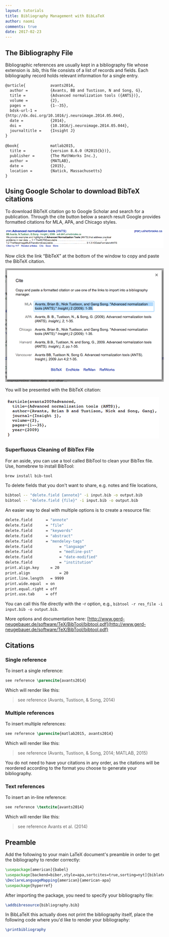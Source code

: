 ```yaml
---
layout: tutorials
title: Bibliography Management with BibLaTeX
author: naomi
comments: true
date: 2017-02-23
---
```


## The Bibliography File

Bibliographic references are usually kept in a bibliography file whose extension is .bib, this file consists of a list of records and fields. Each bibliography record holds relevant information for a single entry.

```
@article{           avants2014,
  author =          {Avants, BB and Tustison, N and Song, G},
  title =           {Advanced normalization tools ({ANTS})},
  volume =          {2},
  pages =           {1--35},
  bdsk-url-1 =      {http://dx.doi.org/10.1016/j.neuroimage.2014.05.044},
  date =            {2014},
  doi =             {10.1016/j.neuroimage.2014.05.044},
  journaltitle =    {Insight J}
}

@book{              matlab2015,
  title =           {version 8.6.0 (R2015{b})},
  publisher =       {The MathWorks Inc.},
  author =          {MATLAB},
  date =            {2015},
  location =        {Natick, Massachusetts}
}
```

## Using Google Scholar to download BibTeX citations

To download BibTeX citation go to Google Scholar and search for a publication. Through the cite button below a search result Google provides formatted citations for MLA, APA, and Chicago styles.

<img class="img-responsive" alt="" src="images/image1.png">

Now click the link “BibTeX” at the bottom of the window to copy and paste the BibTeX citation.

<img class="img-responsive" alt="" src="images/image2.png">

You will be presented with the BibTeX citation:

<img class="img-responsive" alt="" src="images/image3.png">

### Superfluous Cleaning of BibTex File

For an aside, you can use a tool called BibTool to clean your BibTex file. Use, homebrew to install BibTool:

```bash
brew install bib-tool
```

To delete fields that you don't want to share, e.g. notes and file locations,

```bash
bibtool -- "delete.field {annote}" -i input.bib -o output.bib
bibtool -- "delete.field {file}" -i input.bib -o output.bib
```

An easier way to deal with multiple options is to create a resource file:

```bash
delete.field      = "annote"
delete.field      = "file"
delete.field      = "keywords"
delete.field      = "abstract"
delete.field      = "mendeley-tags"
delete.field			= "language"
delete.field 			= "medline-pst"
delete.field 			= "date-modified"
delete.field 			= "institution"
print.align.key		= 20
print.align				= 20
print.line.length	= 9999
print.wide.equal  = on
print.equal.right = off
print.use.tab     = off
```

You can call this file directly with the -r option, e.g., `bibtool -r res_file -i input.bib -o output.bib`.

More options and documentation here: [http://www.gerd-neugebauer.de/software/TeX/BibTool/bibtool.pdf](http://www.gerd-neugebauer.de/software/TeX/BibTool/bibtool.pdf)

## Citations

### Single reference

To insert a single reference:

```latex
see reference \parencite{avants2014}
```

Which will render like this:

> see reference (Avants, Tustison, & Song, 2014)

### Multiple references

To insert multiple references:

```latex
see reference \parencite{matlab2015, avants2014}
```

Which will render like this:

> see reference (Avants, Tustison, & Song, 2014; MATLAB, 2015)

You do not need to have your citations in any order, as the citations will be reordered according to the format you choose to generate your bibliography.

### Text references

To insert an in-line reference:

```latex
see reference \textcite{avants2014}
```

Which will render like this:

> see reference Avants et al. (2014)

## Preamble

Add the following to your main LaTeX document's preamble in order to get the bibliography to render correctly:

```latex
\usepackage[american]{babel}
\usepackage[backend=biber,style=apa,sortcites=true,sorting=nyt]{biblatex}
\DeclareLanguageMapping{american}{american-apa}
\usepackage{hyperref}
```

After importing the package, you need to specify your bibliography file:

```latex
\addbibresource{bibliography.bib}
```

In BibLaTeX this actually does not print the bibliography itself, place the following code where you'd like to render your bibliography:

```latex
\printbibliography
```

